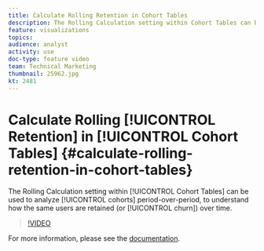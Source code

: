 ```yaml
---
title: Calculate Rolling Retention in Cohort Tables 
description: The Rolling Calculation setting within Cohort Tables can be used to analyze cohorts period-over-period, to understand how the same users are retained (or churn) over time.
feature: visualizations
topics: 
audience: analyst
activity: use
doc-type: feature video
team: Technical Marketing
thumbnail: 25962.jpg
kt: 2481
---
```


# Calculate Rolling [!UICONTROL Retention] in [!UICONTROL Cohort Tables] {#calculate-rolling-retention-in-cohort-tables}

The Rolling Calculation setting within [!UICONTROL Cohort Tables] can be used to analyze [!UICONTROL cohorts] period-over-period, to understand how the same users are retained (or [!UICONTROL churn]) over time.

>[!VIDEO](https://video.tv.adobe.com/v/25962/?quality=12)

For more information, please see the [documentation](https://marketing.adobe.com/resources/help/en_US/analytics/analysis-workspace/cohort_analysis.html).
